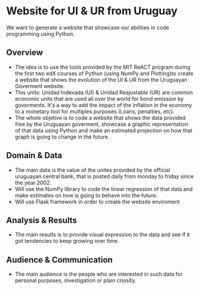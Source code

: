 # Website for UI & UR from Uruguay

We want to generate a website that showcase our abilities in code programming using Python. 

## Overview

  - The idea is to use the tools provided by the MIT ReACT program during the first two edX courses of Python (using NumPy and Plotting)to create a website that shows the evolution of the UI & UR from the Uruguayan Goverment website. 
  - This units: Unidad Indexada (UI) & Unidad Reajustable (UR) are common economic units that are used all over the world for bond emission by goverments. It's a way to add the impact of the inflation in the economy to a monetary tool for multiples purposes (Loans, penalties, etc). 
  - The whole objetive is to code a website that shows the data provided free by the Uruguayan goverment, showcase a graphic representation of that data using Python and make an estimated projection on how that graph is going to change in the future. 

## Domain & Data

  - The main data is the value of the unites provided by the official uruguayan central bank, that is posted daily from monday to friday since the year 2002. 
  - Will use the NumPy library to code the linear regression of that data and make estimates on how is going to  behave into the future. 
  - Will use Flask framework in order to create the website enviroment

<!--
  - define domain of your project
  - how you modeled it
  - possible short-comings in your model
-->


## Analysis & Results

  - The main results is to provide visual expression to the data and see if it got tendencies to keep growing over time. 
<!--
  - how did you analyze the data
  - what were the results
  - how do you interpret the results
-->

## Audience & Communication

  - The main audience is the people who are interested in such data for personal purposes, investigation or plain criosity.

<!--
  - who are you communicating your results to
  - what message are you trying to get across
  - why did you choose the presentation format you did
-->
